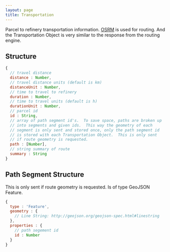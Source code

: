 ```yaml
---
layout: page
title: Transportation
---
```


Parcel to refinery transportation information.  [OSRM](http://project-osrm.org/) is used for routing.
And the Transportation Object is very similar to the response from the routing engine.

## Structure

```js
{
  // travel distance
  distance : Number,
  // travel distance units (default is km)
  distanceUnit : Number,
  // time to travel to refinery
  duration : Number,
  // time to travel units (default is h)
  durationUnit : Number,
  // parcel id
  id : String,
  // array of path segment id's.  To save space, paths are broken up
  // into segments and given ids.  This way the geometry of each
  // segment is only sent and stored once, only the path segment id
  // is stored with each Transportation Object.  This is only sent 
  // if route geometry is requested.
  path : [Number],
  // string summary of route
  summary : String
}
```

## Path Segment Structure

This is only sent if route geometry is requested.  Is of type GeoJSON Feature.

```js
{
  type : 'Feature',
  geometry : {
    // Line String: http://geojson.org/geojson-spec.html#linestring
  },
  properties : {
    // path segement id
    id : Number
  }
}
```